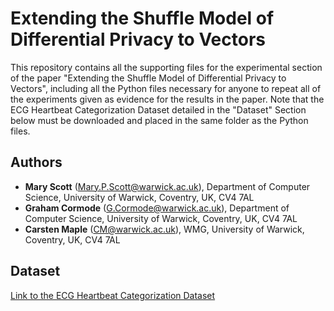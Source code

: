 # Extending the Shuffle Model of Differential Privacy to Vectors

This repository contains all the supporting files for the experimental section of the paper "Extending the Shuffle Model of Differential Privacy to Vectors",
including all the Python files necessary for anyone to repeat all of the experiments given as evidence for the results in the paper.
Note that the ECG Heartbeat Categorization Dataset detailed in the "Dataset" Section below must be downloaded and placed in the same folder as the Python files.

## Authors

- **Mary Scott** (Mary.P.Scott@warwick.ac.uk), Department of Computer Science, University of Warwick, Coventry, UK, CV4 7AL
- **Graham Cormode** (G.Cormode@warwick.ac.uk), Department of Computer Science, University of Warwick, Coventry, UK, CV4 7AL
- **Carsten Maple** (CM@warwick.ac.uk), WMG, University of Warwick, Coventry, UK, CV4 7AL

## Dataset

[Link to the ECG Heartbeat Categorization Dataset](https://www.kaggle.com/shayanfazeli/heartbeat)
